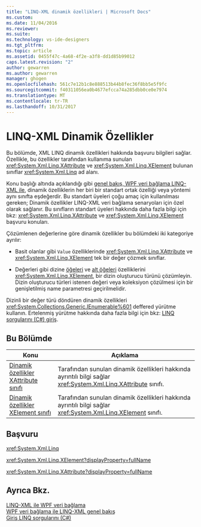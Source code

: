 ```yaml
---
title: "LINQ-XML dinamik özellikleri | Microsoft Docs"
ms.custom: 
ms.date: 11/04/2016
ms.reviewer: 
ms.suite: 
ms.technology: vs-ide-designers
ms.tgt_pltfrm: 
ms.topic: article
ms.assetid: 0455f47c-4a68-4f2e-a3f8-dd1d85b99012
caps.latest.revision: "2"
author: gewarren
ms.author: gewarren
manager: ghogen
ms.openlocfilehash: 561c7e12b1c8e888513b44b8fec36f8bb5e5f9fc
ms.sourcegitcommit: f40311056ea0b4677efcca74a285dbb0ce0e7974
ms.translationtype: MT
ms.contentlocale: tr-TR
ms.lasthandoff: 10/31/2017
---
```

# <a name="linq-to-xml-dynamic-properties"></a>LINQ-XML Dinamik Özellikler
Bu bölümde, XML LINQ dinamik özellikleri hakkında başvuru bilgileri sağlar. Özellikle, bu özellikler tarafından kullanıma sunulan <xref:System.Xml.Linq.XAttribute> ve <xref:System.Xml.Linq.XElement> bulunan sınıflar <xref:System.Xml.Linq> ad alanı.  
  
 Konu başlığı altında açıklandığı gibi [genel bakış, WPF veri bağlama LINQ-XML ile](../designers/wpf-data-binding-with-linq-to-xml-overview.md), dinamik özelliklerin her biri bir standart ortak özelliği veya yöntemi aynı sınıfta eşdeğerdir. Bu standart üyeleri çoğu amaç için kullanılması gereken; Dinamik özellikler LINQ-XML veri bağlama senaryoları için özel olarak sağlanır. Bu sınıfların standart üyeleri hakkında daha fazla bilgi için bkz: <xref:System.Xml.Linq.XAttribute> ve <xref:System.Xml.Linq.XElement> başvuru konuları.  
  
 Çözümlenen değerlerine göre dinamik özellikler bu bölümdeki iki kategoriye ayrılır:  
  
-   Basit olanlar gibi `Value` özelliklerinde <xref:System.Xml.Linq.XAttribute> ve <xref:System.Xml.Linq.XElement> tek bir değer çözmek sınıflar.  
  
-   Değerleri gibi dizine [öğeleri](../designers/elements-xelement-dynamic-property.md) ve [alt öğeleri](../designers/descendants-xelement-dynamic-property.md) özelliklerini <xref:System.Xml.Linq.XElement>, bir dizin oluşturucu türünü çözümleyin. Dizin oluşturucu türleri istenen değeri veya koleksiyon çözülmesi için bir genişletilmiş name parametresi geçirilmelidir.  
  
 Dizinli bir değer türü döndüren dinamik özellikleri <xref:System.Collections.Generic.IEnumerable%601> deffered yürütme kullanın. Ertelenmiş yürütme hakkında daha fazla bilgi için bkz: [LINQ sorgularını (C#) giriş](/dotnet/csharp/programming-guide/concepts/linq/introduction-to-linq-queries).  
  
## <a name="in-this-section"></a>Bu Bölümde  
  
|Konu|Açıklama|  
|-----------|-----------------|  
|[Dinamik özellikler XAttribute sınıfı](../designers/xattribute-class-dynamic-properties.md)|Tarafından sunulan dinamik özellikleri hakkında ayrıntılı bilgi sağlar <xref:System.Xml.Linq.XAttribute> sınıfı.|  
|[Dinamik özellikler XElement sınıfı](../designers/xelement-class-dynamic-properties.md)|Tarafından sunulan dinamik özellikleri hakkında ayrıntılı bilgi sağlar <xref:System.Xml.Linq.XElement> sınıfı.|  
  
## <a name="reference"></a>Başvuru  
 <xref:System.Xml.Linq>  
  
 <xref:System.Xml.Linq.XElement?displayProperty=fullName>  
  
 <xref:System.Xml.Linq.XAttribute?displayProperty=fullName>  
  
## <a name="see-also"></a>Ayrıca Bkz.  
 [LINQ-XML ile WPF veri bağlama](../designers/wpf-data-binding-with-linq-to-xml.md)   
 [WPF veri bağlama ile LINQ-XML genel bakış](../designers/wpf-data-binding-with-linq-to-xml-overview.md)   
 [Giriş LINQ sorgularını (C#)](/dotnet/csharp/programming-guide/concepts/linq/introduction-to-linq-queries)